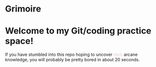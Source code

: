 # Grimoire

Welcome to my Git/coding practice space!
========================================
 
If you have stumbled into this repo hoping to uncover<span style="color:pink"> dark</span> arcane knowledge, you will probably be pretty bored in about 20 seconds.

